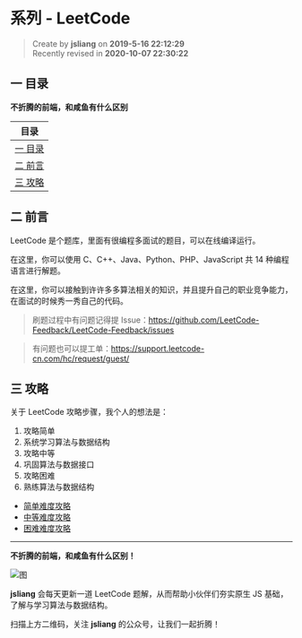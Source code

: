 系列 - LeetCode
===

> Create by **jsliang** on **2019-5-16 22:12:29**  
> Recently revised in **2020-10-07 22:30:22**

## <a name="chapter-one" id="chapter-one">一 目录</a>

**不折腾的前端，和咸鱼有什么区别**

| 目录 |
| --- | 
| [一 目录](#chapter-one) | 
| [二 前言](#chapter-two) |
| [三 攻略](#chapter-three) |

## <a name="chapter-two" id="chapter-two">二 前言</a>



LeetCode 是个题库，里面有很编程多面试的题目，可以在线编译运行。

在这里，你可以使用 C、C++、Java、Python、PHP、JavaScript 共 14 种编程语言进行解题。

在这里，你可以接触到许许多多算法相关的知识，并且提升自己的职业竞争能力，在面试的时候秀一秀自己的代码。

> 刷题过程中有问题记得提 Issue：https://github.com/LeetCode-Feedback/LeetCode-Feedback/issues

> 有问题也可以提工单：https://support.leetcode-cn.com/hc/request/guest/

## <a name="chapter-three" id="chapter-three">三 攻略</a>



关于 LeetCode 攻略步骤，我个人的想法是：

1. 攻略简单
2. 系统学习算法与数据结构
3. 攻略中等
4. 巩固算法与数据接口
5. 攻略困难
6. 熟练算法与数据结构

* [简单难度攻略](./easy/README.md)
* [中等难度攻略](./medium/README.md)
* [困难难度攻略](./hard/README.md)

---

**不折腾的前端，和咸鱼有什么区别！**

![图](../../public-repertory/img/z-small-wechat-public-address.jpg)

**jsliang** 会每天更新一道 LeetCode 题解，从而帮助小伙伴们夯实原生 JS 基础，了解与学习算法与数据结构。

扫描上方二维码，关注 **jsliang** 的公众号，让我们一起折腾！

